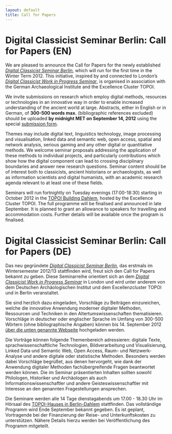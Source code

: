 ```yaml
---
layout: default
title: Call for Papers
---
```


#  Digital Classicist Seminar Berlin: Call for Papers (EN)

We are pleased to announce the Call for Papers for the newly established [*Digital Classicist Seminar Berlin*](http://de.digitalclassicist.org/berlin/), which will run for the first time in the Winter Term 2012. This initiative, inspired by and connected to London’s [*Digital Classicist Work in Progress Seminar*](http://www.digitalclassicist.org/wip/), is organised in association with the German Archaeological Institute and the Excellence Cluster TOPOI.

We invite submissions on research which employ digital methods, resources or technologies in an innovative way in order to enable increased understanding of the ancient world at large. Abstracts, either in English or in German, of **300-500 words max.** (bibliographic references excluded) should be uploaded **by midnight MET on September 14, 2012** using the special [submission form](http://de.digitalclassicist.org/berlin/submit).

Themes may include digital text, linguistics technology, image processing and visualisation, linked data and semantic web, open access, spatial and network analysis, serious gaming and any other digital or quantitative methods. We welcome seminar proposals addressing the application of these methods to individual projects, and particularly contributions which show how the digital component can lead to crossing disciplinary boundaries and answer new research questions. Seminar content should be of interest both to classicists, ancient historians or archaeologists, as well as information scientists and digital humanists, with an academic research agenda relevant to at least one of these fields.

Seminars will run fortnightly on Tuesday evenings (17:00-18:30) starting in October 2012 in the [TOPOI Building Dahlem](http://www.topoi.org/buildings/), hosted by the Excellence Cluster TOPOI. The full programme will be finalised and announced in late September. It is planned to grant an allowance to speakers for travelling and accommodation costs. Further details will be available once the program is finalised.

#  Digital Classicist Seminar Berlin: Call for Papers (DE)

Das neu gegründete [*Digital Classicist Seminar Berlin*](http://de.digitalclassicist.org/berlin/), das erstmals im Wintersemester 2012/13 stattfinden wird, freut sich den Call for Papers bekannt zu geben. Diese Seminarreihe orientiert sich an dem [*Digital Classicist Work in Progress Seminar*](http://www.digitalclassicist.org/wip/) in London und wird unter anderem von dem Deutschen Archäologischen Institut  und dem Excellenzcluster TOPOI und in Berlin veranstaltet.

Sie sind herzlich dazu eingeladen, Vorschläge zu Beiträgen einzureichen, welche die innovative Anwendung moderner digitaler Methoden, Ressourcen und Techniken in den Altertumswissenschaften thematisieren. Vorschläge in deutscher oder englischer Sprache im Umfang von 300-500 Wörtern (ohne bibliographische Angaben) können bis 14. September 2012 [über die unten genannte Webseite](http://de.digitalclassicist.org/berlin/submit) hochgeladen werden.

Die Vorträge können folgende Themenbereich adressieren: digitale Texte, sprachwissenschaftliche Technologien, Bildverarbeitung und Visualisierung, Linked Data und Semantic Web, Open Access, Raum- und Netzwerk-Analyse und andere digitale oder statistische Methoden. Besonders werden dabei Vorschläge begrüßet, aus denen hervorgeht, wie dank der Anwendung digitaler Methoden fachübergreifende Fragen beantwortet werden können. Die im Seminar präsentierten Inhalten sollten sowohl Philologen, Historiker und Archäologen als auch Informationswissenschaftler und andere Geisteswissenschaftler mit Interesse an den genannten Fragestellungen ansprechen.

Die Seminare werden alle 14 Tage dienstagabends um 17.00 - 18.30 Uhr im Hörsaal des [TOPOI-Hauses in Berlin-Dahlem](http://www.topoi.org/buildings/) stattfinden. Das vollständige Programm wird Ende September bekannt gegeben. Es ist geplant, Vortragende bei der Finanzierung der Reise- und Unterkunftskosten zu unterstützen. Nähere Details hierzu werden bei Veröffentlichung des Programm mitgeteilt.